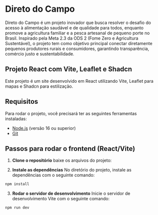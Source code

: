# Direto do Campo
Direto do Campo é um projeto inovador que busca resolver o desafio do acesso à alimentação saudável e de qualidade para todos, enquanto promove a agricultura familiar e a pesca artesanal de pequeno porte no Brasil. Inspirado pela Meta 2.3 da ODS 2 (Fome Zero e Agricultura Sustentável), o projeto tem como objetivo principal conectar diretamente pequenos produtores rurais e consumidores, garantindo transparência, comércio justo e sustentabilidade.

## Projeto React com Vite, Leaflet e Shadcn

Este projeto é um site desenvolvido em React utilizando Vite, Leaflet para mapas e Shadcn para estilização.

## Requisitos

Para rodar o projeto, você precisará ter as seguintes ferramentas instaladas:

- [Node.js](https://nodejs.org/en/) (versão 16 ou superior)
- [Git](https://git-scm.com/)

## Passos para rodar o frontend (React/Vite)

1. **Clone o repositório**
baixe os arquivos do projeto:


2. **Instale as dependências**
No diretório do projeto, instale as dependências com o seguinte comando:

```bash
npm install
```

3. **Rodar o servidor de desenvolvimento**
Inicie o servidor de desenvolvimento Vite com o seguinte comando:

```bash
npm run dev
```
